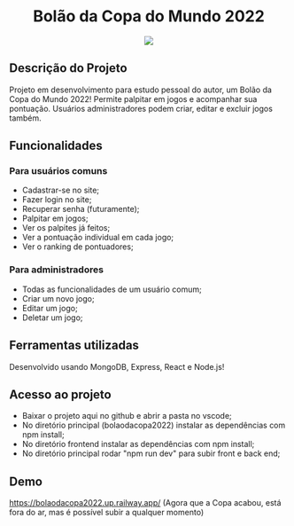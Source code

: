 

<h1 align="center"> Bolão da Copa do Mundo 2022 </h1>

<p align="center">
<img src="http://img.shields.io/static/v1?label=STATUS&message=EM%20DESENVOLVIMENTO&color=GREEN&style=for-the-badge"/>
</p>

## Descrição do Projeto

Projeto em desenvolvimento para estudo pessoal do autor, um Bolão da Copa do Mundo 2022! Permite palpitar em jogos e acompanhar sua pontuação. Usuários administradores podem criar, editar e excluir jogos também. 
 
## Funcionalidades

### Para usuários comuns
* Cadastrar-se no site;
* Fazer login no site;
* Recuperar senha (futuramente);
* Palpitar em jogos;
* Ver os palpites já feitos;
* Ver a pontuação individual em cada jogo;
* Ver o ranking de pontuadores;

### Para administradores

* Todas as funcionalidades de um usuário comum;
* Criar um novo jogo;
* Editar um jogo;
* Deletar um jogo;

## Ferramentas utilizadas

Desenvolvido usando MongoDB, Express, React e Node.js! 

## Acesso ao projeto

* Baixar o projeto aqui no github e abrir a pasta no vscode;
* No diretório principal (bolaodacopa2022) instalar as dependências com npm install;
* No diretório frontend instalar as dependências com npm install;
* No diretório principal rodar "npm run dev" para subir front e back end;

## Demo

https://bolaodacopa2022.up.railway.app/ (Agora que a Copa acabou, está fora do ar, mas é possível subir a qualquer momento)
